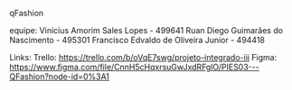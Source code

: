 qFashion

equipe: 
Vinícius Amorim Sales Lopes - 499641
Ruan Diego Guimarães do Nascimento - 495301
Francisco Edvaldo de Oliveira Junior - 494418

Links:
Trello: https://trello.com/b/oVqE7swg/projeto-integrado-iii
Figma: https://www.figma.com/file/CnnH5cHqxrsuGwJxdRFglO/PIES03---QFashion?node-id=0%3A1
      
